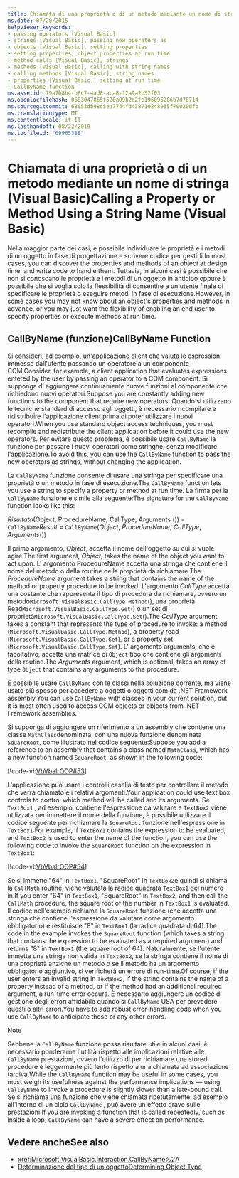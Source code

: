 ```yaml
---
title: Chiamata di una proprietà o di un metodo mediante un nome di stringa (Visual Basic)
ms.date: 07/20/2015
helpviewer_keywords:
- passing operators [Visual Basic]
- strings [Visual Basic], passing new operators as
- objects [Visual Basic], setting properties
- setting properties, object properties at run time
- method calls [Visual Basic], strings
- methods [Visual Basic], calling with string names
- calling methods [Visual Basic], string names
- properties [Visual Basic], setting at run time
- CallByName function
ms.assetid: 79a7b8b4-b8c7-4ad8-aca8-12a9a2b32f03
ms.openlocfilehash: 0683047865f520a09b2d2fe196096286b7d78714
ms.sourcegitcommit: 68653db98c5ea7744fd438710248935f70020dfb
ms.translationtype: MT
ms.contentlocale: it-IT
ms.lasthandoff: 08/22/2019
ms.locfileid: "69965388"
---
```

# <a name="calling-a-property-or-method-using-a-string-name-visual-basic"></a><span data-ttu-id="d4070-102">Chiamata di una proprietà o di un metodo mediante un nome di stringa (Visual Basic)</span><span class="sxs-lookup"><span data-stu-id="d4070-102">Calling a Property or Method Using a String Name (Visual Basic)</span></span>
<span data-ttu-id="d4070-103">Nella maggior parte dei casi, è possibile individuare le proprietà e i metodi di un oggetto in fase di progettazione e scrivere codice per gestirli.</span><span class="sxs-lookup"><span data-stu-id="d4070-103">In most cases, you can discover the properties and methods of an object at design time, and write code to handle them.</span></span> <span data-ttu-id="d4070-104">Tuttavia, in alcuni casi è possibile che non si conoscano le proprietà e i metodi di un oggetto in anticipo oppure è possibile che si voglia solo la flessibilità di consentire a un utente finale di specificare le proprietà o eseguire metodi in fase di esecuzione.</span><span class="sxs-lookup"><span data-stu-id="d4070-104">However, in some cases you may not know about an object's properties and methods in advance, or you may just want the flexibility of enabling an end user to specify properties or execute methods at run time.</span></span>  
  
## <a name="callbyname-function"></a><span data-ttu-id="d4070-105">CallByName (funzione)</span><span class="sxs-lookup"><span data-stu-id="d4070-105">CallByName Function</span></span>  
 <span data-ttu-id="d4070-106">Si consideri, ad esempio, un'applicazione client che valuta le espressioni immesse dall'utente passando un operatore a un componente COM.</span><span class="sxs-lookup"><span data-stu-id="d4070-106">Consider, for example, a client application that evaluates expressions entered by the user by passing an operator to a COM component.</span></span> <span data-ttu-id="d4070-107">Si supponga di aggiungere continuamente nuove funzioni al componente che richiedono nuovi operatori.</span><span class="sxs-lookup"><span data-stu-id="d4070-107">Suppose you are constantly adding new functions to the component that require new operators.</span></span> <span data-ttu-id="d4070-108">Quando si utilizzano le tecniche standard di accesso agli oggetti, è necessario ricompilare e ridistribuire l'applicazione client prima di poter utilizzare i nuovi operatori.</span><span class="sxs-lookup"><span data-stu-id="d4070-108">When you use standard object access techniques, you must recompile and redistribute the client application before it could use the new operators.</span></span> <span data-ttu-id="d4070-109">Per evitare questo problema, è possibile usare `CallByName` la funzione per passare i nuovi operatori come stringhe, senza modificare l'applicazione.</span><span class="sxs-lookup"><span data-stu-id="d4070-109">To avoid this, you can use the `CallByName` function to pass the new operators as strings, without changing the application.</span></span>  
  
 <span data-ttu-id="d4070-110">La `CallByName` funzione consente di usare una stringa per specificare una proprietà o un metodo in fase di esecuzione.</span><span class="sxs-lookup"><span data-stu-id="d4070-110">The `CallByName` function lets you use a string to specify a property or method at run time.</span></span> <span data-ttu-id="d4070-111">La firma per la `CallByName` funzione è simile alla seguente:</span><span class="sxs-lookup"><span data-stu-id="d4070-111">The signature for the `CallByName` function looks like this:</span></span>  
  
 <span data-ttu-id="d4070-112">*Risultato*(Object, ProcedureName, CallType, Arguments ()) = `CallByName`</span><span class="sxs-lookup"><span data-stu-id="d4070-112">*Result* = `CallByName`(*Object*, *ProcedureName*, *CallType*, *Arguments*())</span></span>  
  
 <span data-ttu-id="d4070-113">Il primo argomento, *Object*, accetta il nome dell'oggetto su cui si vuole agire.</span><span class="sxs-lookup"><span data-stu-id="d4070-113">The first argument, *Object*, takes the name of the object you want to act upon.</span></span> <span data-ttu-id="d4070-114">L' argomento ProcedureName accetta una stringa che contiene il nome del metodo o della routine della proprietà da richiamare.</span><span class="sxs-lookup"><span data-stu-id="d4070-114">The *ProcedureName* argument takes a string that contains the name of the method or property procedure to be invoked.</span></span> <span data-ttu-id="d4070-115">L'argomento *CallType* accetta una costante che rappresenta il tipo di procedura da richiamare, ovvero un metodo`Microsoft.VisualBasic.CallType.Method`(), una proprietà Read`Microsoft.VisualBasic.CallType.Get`() o un set di proprietà`Microsoft.VisualBasic.CallType.Set`().</span><span class="sxs-lookup"><span data-stu-id="d4070-115">The *CallType* argument takes a constant that represents the type of procedure to invoke: a method (`Microsoft.VisualBasic.CallType.Method`), a property read (`Microsoft.VisualBasic.CallType.Get`), or a property set (`Microsoft.VisualBasic.CallType.Set`).</span></span> <span data-ttu-id="d4070-116">L' argomento arguments, che è facoltativo, accetta una matrice di `Object` tipo che contiene gli argomenti della routine.</span><span class="sxs-lookup"><span data-stu-id="d4070-116">The *Arguments* argument, which is optional, takes an array of type `Object` that contains any arguments to the procedure.</span></span>  
  
 <span data-ttu-id="d4070-117">È possibile usare `CallByName` con le classi nella soluzione corrente, ma viene usato più spesso per accedere a oggetti o oggetti com da .NET Framework assembly.</span><span class="sxs-lookup"><span data-stu-id="d4070-117">You can use `CallByName` with classes in your current solution, but it is most often used to access COM objects or objects from .NET Framework assemblies.</span></span>  
  
 <span data-ttu-id="d4070-118">Si supponga di aggiungere un riferimento a un assembly che contiene una classe `MathClass`denominata, con una nuova funzione denominata `SquareRoot`, come illustrato nel codice seguente:</span><span class="sxs-lookup"><span data-stu-id="d4070-118">Suppose you add a reference to an assembly that contains a class named `MathClass`, which has a new function named `SquareRoot`, as shown in the following code:</span></span>  
  
 [!code-vb[VbVbalrOOP#53](~/samples/snippets/visualbasic/VS_Snippets_VBCSharp/VbVbalrOOP/VB/OOP.vb#53)]  
  
 <span data-ttu-id="d4070-119">L'applicazione può usare i controlli casella di testo per controllare il metodo che verrà chiamato e i relativi argomenti.</span><span class="sxs-lookup"><span data-stu-id="d4070-119">Your application could use text box controls to control which method will be called and its arguments.</span></span> <span data-ttu-id="d4070-120">Se `TextBox1` , ad esempio, contiene l'espressione da valutare e `TextBox2` viene utilizzata per immettere il nome della funzione, è possibile utilizzare il codice seguente per richiamare la `SquareRoot` funzione nell'espressione in `TextBox1`:</span><span class="sxs-lookup"><span data-stu-id="d4070-120">For example, if `TextBox1` contains the expression to be evaluated, and `TextBox2` is used to enter the name of the function, you can use the following code to invoke the `SquareRoot` function on the expression in `TextBox1`:</span></span>  
  
 [!code-vb[VbVbalrOOP#54](~/samples/snippets/visualbasic/VS_Snippets_VBCSharp/VbVbalrOOP/VB/OOP.vb#54)]  
  
 <span data-ttu-id="d4070-121">Se si immette "64" in `TextBox1`, "SquareRoot" in `TextBox2`e quindi si chiama la `CallMath` routine, viene valutata la radice quadrata `TextBox1` del numero in.</span><span class="sxs-lookup"><span data-stu-id="d4070-121">If you enter "64" in `TextBox1`, "SquareRoot" in `TextBox2`, and then call the `CallMath` procedure, the square root of the number in `TextBox1` is evaluated.</span></span> <span data-ttu-id="d4070-122">Il codice nell'esempio richiama la `SquareRoot` funzione (che accetta una stringa che contiene l'espressione da valutare come argomento obbligatorio) e restituisce "8" in `TextBox1` (la radice quadrata di 64).</span><span class="sxs-lookup"><span data-stu-id="d4070-122">The code in the example invokes the `SquareRoot` function (which takes a string that contains the expression to be evaluated as a required argument) and returns "8" in `TextBox1` (the square root of 64).</span></span> <span data-ttu-id="d4070-123">Naturalmente, se l'utente immette una stringa non valida in `TextBox2`, se la stringa contiene il nome di una proprietà anziché un metodo o se il metodo ha un argomento obbligatorio aggiuntivo, si verificherà un errore di run-time.</span><span class="sxs-lookup"><span data-stu-id="d4070-123">Of course, if the user enters an invalid string in `TextBox2`, if the string contains the name of a property instead of a method, or if the method had an additional required argument, a run-time error occurs.</span></span> <span data-ttu-id="d4070-124">È necessario aggiungere un codice di gestione degli errori affidabile quando si `CallByName` USA per prevedere questi o altri errori.</span><span class="sxs-lookup"><span data-stu-id="d4070-124">You have to add robust error-handling code when you use `CallByName` to anticipate these or any other errors.</span></span>  
  
> [!NOTE]
> <span data-ttu-id="d4070-125">Sebbene la `CallByName` funzione possa risultare utile in alcuni casi, è necessario ponderarne l'utilità rispetto alle implicazioni relative alle `CallByName` prestazioni, ovvero l'utilizzo di per richiamare una stored procedure è leggermente più lento rispetto a una chiamata ad associazione tardiva.</span><span class="sxs-lookup"><span data-stu-id="d4070-125">While the `CallByName` function may be useful in some cases, you must weigh its usefulness against the performance implications — using `CallByName` to invoke a procedure is slightly slower than a late-bound call.</span></span> <span data-ttu-id="d4070-126">Se si richiama una funzione che viene chiamata ripetutamente, ad esempio all'interno di un ciclo `CallByName` , può avere un effetto grave sulle prestazioni.</span><span class="sxs-lookup"><span data-stu-id="d4070-126">If you are invoking a function that is called repeatedly, such as inside a loop, `CallByName` can have a severe effect on performance.</span></span>  
  
## <a name="see-also"></a><span data-ttu-id="d4070-127">Vedere anche</span><span class="sxs-lookup"><span data-stu-id="d4070-127">See also</span></span>

- <xref:Microsoft.VisualBasic.Interaction.CallByName%2A>
- [<span data-ttu-id="d4070-128">Determinazione del tipo di un oggetto</span><span class="sxs-lookup"><span data-stu-id="d4070-128">Determining Object Type</span></span>](../../../../visual-basic/programming-guide/language-features/early-late-binding/determining-object-type.md)

